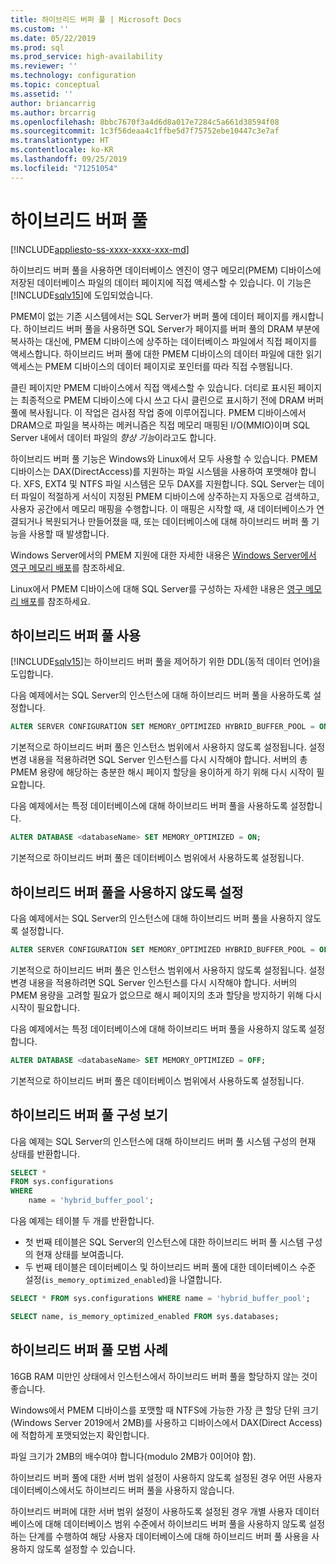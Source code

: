 ```yaml
---
title: 하이브리드 버퍼 풀 | Microsoft Docs
ms.custom: ''
ms.date: 05/22/2019
ms.prod: sql
ms.prod_service: high-availability
ms.reviewer: ''
ms.technology: configuration
ms.topic: conceptual
ms.assetid: ''
author: briancarrig
ms.author: brcarrig
ms.openlocfilehash: 8bbc7670f3a4d6d8a017e7284c5a661d38594f08
ms.sourcegitcommit: 1c3f56deaa4c1ffbe5d7f75752ebe10447c3e7af
ms.translationtype: HT
ms.contentlocale: ko-KR
ms.lasthandoff: 09/25/2019
ms.locfileid: "71251054"
---
```

# <a name="hybrid-buffer-pool"></a>하이브리드 버퍼 풀
[!INCLUDE[appliesto-ss-xxxx-xxxx-xxx-md](../../includes/appliesto-ss-xxxx-xxxx-xxx-md.md)]

하이브리드 버퍼 풀을 사용하면 데이터베이스 엔진이 영구 메모리(PMEM) 디바이스에 저장된 데이터베이스 파일의 데이터 페이지에 직접 액세스할 수 있습니다. 이 기능은 [!INCLUDE[sqlv15](../../includes/sssqlv15-md.md)]에 도입되었습니다.

PMEM이 없는 기존 시스템에서는 SQL Server가 버퍼 풀에 데이터 페이지를 캐시합니다. 하이브리드 버퍼 풀을 사용하면 SQL Server가 페이지를 버퍼 풀의 DRAM 부분에 복사하는 대신에, PMEM 디바이스에 상주하는 데이터베이스 파일에서 직접 페이지를 액세스합니다. 하이브리드 버퍼 풀에 대한 PMEM 디바이스의 데이터 파일에 대한 읽기 액세스는 PMEM 디바이스의 데이터 페이지로 포인터를 따라 직접 수행됩니다.  

클린 페이지만 PMEM 디바이스에서 직접 액세스할 수 있습니다. 더티로 표시된 페이지는 최종적으로 PMEM 디바이스에 다시 쓰고 다시 클린으로 표시하기 전에 DRAM 버퍼 풀에 복사됩니다. 이 작업은 검사점 작업 중에 이루어집니다. PMEM 디바이스에서 DRAM으로 파일을 복사하는 메커니즘은 직접 메모리 매핑된 I/O(MMIO)이며 SQL Server 내에서 데이터 파일의 *향상 기능*이라고도 합니다.


하이브리드 버퍼 풀 기능은 Windows와 Linux에서 모두 사용할 수 있습니다. PMEM 디바이스는 DAX(DirectAccess)를 지원하는 파일 시스템을 사용하여 포맷해야 합니다. XFS, EXT4 및 NTFS 파일 시스템은 모두 DAX를 지원합니다. SQL Server는 데이터 파일이 적절하게 서식이 지정된 PMEM 디바이스에 상주하는지 자동으로 검색하고, 사용자 공간에서 메모리 매핑을 수행합니다. 이 매핑은 시작할 때, 새 데이터베이스가 연결되거나 복원되거나 만들어졌을 때, 또는 데이터베이스에 대해 하이브리드 버퍼 풀 기능을 사용할 때 발생합니다.

Windows Server에서의 PMEM 지원에 대한 자세한 내용은 [Windows Server에서 영구 메모리 배포](/windows-server/storage/storage-spaces/deploy-pmem/)를 참조하세요.

Linux에서 PMEM 디바이스에 대해 SQL Server를 구성하는 자세한 내용은 [영구 메모리 배포](../../linux/sql-server-linux-configure-pmem.md)를 참조하세요.

## <a name="enable-hybrid-buffer-pool"></a>하이브리드 버퍼 풀 사용

[!INCLUDE[sqlv15](../../includes/sssqlv15-md.md)]는 하이브리드 버퍼 풀을 제어하기 위한 DDL(동적 데이터 언어)을 도입합니다.

다음 예제에서는 SQL Server의 인스턴스에 대해 하이브리드 버퍼 풀을 사용하도록 설정합니다.

```sql
ALTER SERVER CONFIGURATION SET MEMORY_OPTIMIZED HYBRID_BUFFER_POOL = ON;
```

기본적으로 하이브리드 버퍼 풀은 인스턴스 범위에서 사용하지 않도록 설정됩니다. 설정 변경 내용을 적용하려면 SQL Server 인스턴스를 다시 시작해야 합니다. 서버의 총 PMEM 용량에 해당하는 충분한 해시 페이지 할당을 용이하게 하기 위해 다시 시작이 필요합니다.

다음 예제에서는 특정 데이터베이스에 대해 하이브리드 버퍼 풀을 사용하도록 설정합니다.

```sql
ALTER DATABASE <databaseName> SET MEMORY_OPTIMIZED = ON;
```

기본적으로 하이브리드 버퍼 풀은 데이터베이스 범위에서 사용하도록 설정됩니다.

## <a name="disable-hybrid-buffer-pool"></a>하이브리드 버퍼 풀을 사용하지 않도록 설정

다음 예제에서는 SQL Server의 인스턴스에 대해 하이브리드 버퍼 풀을 사용하지 않도록 설정합니다.

```sql
ALTER SERVER CONFIGURATION SET MEMORY_OPTIMIZED HYBRID_BUFFER_POOL = OFF;
```

기본적으로 하이브리드 버퍼 풀은 인스턴스 범위에서 사용하지 않도록 설정됩니다. 설정 변경 내용을 적용하려면 SQL Server 인스턴스를 다시 시작해야 합니다. 서버의 PMEM 용량을 고려할 필요가 없으므로 해시 페이지의 초과 할당을 방지하기 위해 다시 시작이 필요합니다.

다음 예제에서는 특정 데이터베이스에 대해 하이브리드 버퍼 풀을 사용하지 않도록 설정합니다.

```sql
ALTER DATABASE <databaseName> SET MEMORY_OPTIMIZED = OFF;
```

기본적으로 하이브리드 버퍼 풀은 데이터베이스 범위에서 사용하도록 설정됩니다.

## <a name="view-hybrid-buffer-pool-configuration"></a>하이브리드 버퍼 풀 구성 보기

다음 예제는 SQL Server의 인스턴스에 대해 하이브리드 버퍼 풀 시스템 구성의 현재 상태를 반환합니다.

```sql
SELECT *
FROM sys.configurations
WHERE
    name = 'hybrid_buffer_pool';
```

다음 예제는 테이블 두 개를 반환합니다.

- 첫 번째 테이블은 SQL Server의 인스턴스에 대한 하이브리드 버퍼 풀 시스템 구성의 현재 상태를 보여줍니다.
- 두 번째 테이블은 데이터베이스 및 하이브리드 버퍼 풀에 대한 데이터베이스 수준 설정(`is_memory_optimized_enabled`)을 나열합니다.

```sql
SELECT * FROM sys.configurations WHERE name = 'hybrid_buffer_pool';

SELECT name, is_memory_optimized_enabled FROM sys.databases;
```

## <a name="best-practices-for-hybrid-buffer-pool"></a>하이브리드 버퍼 풀 모범 사례

16GB RAM 미만인 상태에서 인스턴스에서 하이브리드 버퍼 풀을 할당하지 않는 것이 좋습니다.

Windows에서 PMEM 디바이스를 포맷할 때 NTFS에 가능한 가장 큰 할당 단위 크기(Windows Server 2019에서 2MB)를 사용하고 디바이스에서 DAX(Direct Access)에 적합하게 포맷되었는지 확인합니다.

파일 크기가 2MB의 배수여야 합니다(modulo 2MB가 0이어야 함).

하이브리드 버퍼 풀에 대한 서버 범위 설정이 사용하지 않도록 설정된 경우 어떤 사용자 데이터베이스에서도 하이브리드 버퍼 풀을 사용하지 않습니다.

하이브리드 버퍼에 대한 서버 범위 설정이 사용하도록 설정된 경우 개별 사용자 데이터베이스에 대해 데이터베이스 범위 수준에서 하이브리드 버퍼 풀을 사용하지 않도록 설정하는 단계를 수행하여 해당 사용자 데이터베이스에 대해 하이브리드 버퍼 풀 사용을 사용하지 않도록 설정할 수 있습니다.
